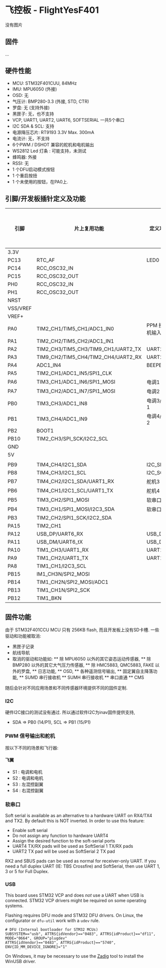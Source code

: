 
# 飞控板 - FlightYesF401

没有图片

## 固件

...


## 硬件性能

* MCU: STM32F401CUU, 84MHz
* IMU: MPU6050 (外接)
* OSD: 无
* 气压计: BMP280-3.3 (外接, STD, CTR)
* 罗盘: 无 (支持外接) 
* 黑匣子: 无，也不支持
* VCP, UART1, UART2, UART6, SOFTSERIAL 一共5个串口
* I2C SDA & SCL: 支持
* 电源降压芯片: RT9193 3.3V Max. 300mA
* 电流计: 无，不支持
* 6个PWM / DSHOT 兼容的舵机和电机输出
* WS2812 Led 灯条 : 可能支持，未测试
* 蜂鸣器: 外接
* RSSI: 无
* 1 个DFU启动模式按钮
* 1 个重启按扭
* 1 个未使用的按钮，在PA0上.


## 引脚/开发板插针定义及功能

| 引脚  |片上复用功能            |定义功能    |复用的功能  |
| ----- | ----------------- | --------- | ------------- |
| 3.3V  |                   |           |               |
| PC13  |RTC_AF             |LED0       |               |
| PC14  |RCC_OSC32_IN       |           |               |
| PC15  |RCC_OSC32_OUT      |           |               |
| PH0   |RCC_OSC32_IN       |           |               |
| PH1   |RCC_OSC32_OUT      |           |               |
| NRST  |                   |           |               |
| VSS/VREF|                  |           |               |
| VREF+ |                   |           |               |
| PA0   |TIM2_CH1/TIM5_CH1/ADC1_IN0 |PPM 接收机输入 |       |
| PA1   |TIM2_CH2/TIM5_CH2/ADC1_IN1 |           |       |
| PA2   |TIM2_CH3/TIM5_CH3/TIM9_CH1/UART2_TX    |UART2_TX   |   |
| PA3   |TIM9_CH2/TIM5_CH4/TIM2_CH4/UART2_RX    |UART2_RX   |   |
| PA4   |ADC1_IN4           |BEEPER     |               |
| PA5   |TIM2_CH1/ADC1_IN5/SPI1_CLK |   |               |
| PA6   |TIM3_CH1/ADC1_IN6/SPI1_MOSI    | 电调1     |           |
| PA7   |TIM3_CH2/ADC1_IN7/SPI1_MOSI    | 电调2     |           |
| PB0   |TIM3_CH3/ADC1_IN8  | 电调3/舵机1   |       |
| PB1   |TIM3_CH4/ADC1_IN9  | 电调4/舵机2   |       |
| PB2   |BOOT1              |                   |       |
| PB10  |TIM2_CH3/SPI_SCK/I2C2_SCL |    |               |
| GND   |                   |           |               |
| 5V    |                   |           |               |
|       |                   |           |               |
| PB9   |TIM4_CH4/I2C1_SDA  | I2C_SDA   |               |
| PB8   |TIM4_CH3/I2C1_SCL  | I2C_SCL   |               |
| PB7   |TIM4_CH2/I2C1_SDA/UART1_RX |舵机3  |          |
| PB6   |TIM4_CH1/I2C1_SCL/UART1_TX |舵机4  |          |
| PB5   |TIM3_CH2/SPI1_MOSI | 软串口 RX|       |
| PB4   |TIM3_CH1/SPI1_MOSI/I2C3_SDA | 软串口 TX   |   |
| PB3   |TIM2_CH2/SPI1_SCK/I2C2_SDA |   |               |
| PA15  |TIM2_CH1           |           |               |
| PA12  |USB_DP/UART6_RX    |USB_DP     |               |
| PA11  |USB_DM/UART6_tX    |USB_DM     |               |
| PA10  |TIM1_CH3/UART1_RX  |UART1_TX   |               |
| PA9   |TIM1_CH2/UART1_TX  |UART1_RX   |               |
| PA8   |TIM1_CH1/I2C3_SCL  |           |               |
| PB15  |IM1_CH3N/SPI2_MOSI |           |               |
| PB14  |TIM1_CH2N/SPI2_MOSI/ADC1 |     |               |
| PB13  |TIM1_CH1N/SPI2_SCK |           |               |
| PB12  |TIM1_BKN           |           |               |

## 固件功能

由于 STM32F401CCU MCU 只有 256KB flash, 而且开发板上没有SD卡槽. 一些驱动和功能被取消:

* 黑匣子记录
* 航线导航
* 取消的驱动和功能如: 
    ** 除 MPU6050 以外的其它姿态运动传感器, 
    ** 除 BMP280 以外的其它大气压力传感器,
    ** 除 HMC5883, QMC5883, FAKE 以外的罗盘,
    ** 日志功能,
    ** OSD,
    ** 各种遥测信号输出,
    ** 固定翼自主降落功能,
    ** SUMD 串行接收机
    ** SUMH 串行接收机
    ** 串口直通
    ** CMS 

随后会针对不同应用场景和不同传感器环境提供不同的固件定制.

### I2C

硬件I2C接口的测试没有通过. 所以通过软件I2C为inav固件提供支持, 

* SDA => PB0 (14/P1), SCL => PB1 (15/P1)

### PWM 信号输出和舵机

按以下不同的场景和飞行器:

#### 飞翼

* S1 : 电调和电机
* S2 : 电调和电机
* S3 : 左混控副翼
* S4 : 右混控副翼

### 软串口

Soft serial is available as an alternative to a hardware UART on RX4/TX4 and TX2. By default this is NOT inverted. In order to use this feature:

* Enable soft serial
* Do not assign any function to hardware UART4
* Assign the desired function to the soft-serial ports
* UART4 TX/RX pads will be used as SoftSerial 1 TX/RX pads
* UART2 TX pad will be used as SoftSerial 2 TX pad

RX2 and SBUS pads can be used as normal for receiver-only UART. If you need a full duplex UART (IE: TBS Crossfire) and SoftSerial, then use UART 1, 3 or 5 for Full Duplex.


### USB

This board uses STM32 VCP and does _not_ use a UART when USB is connected. STM32 VCP drivers might be required on some operating systems.

Flashing requires DFU mode and STM32 DFU drivers. On Linux, the configurator or `dfu-util` work with a `udev` rule.

````
# DFU (Internal bootloader for STM32 MCUs)
SUBSYSTEM=="usb", ATTRS{idVendor}=="0483", ATTRS{idProduct}=="df11", MODE="0664", GROUP="plugdev"
ATTRS{idVendor}=="0483", ATTRS{idProduct}=="5740", ENV{ID_MM_DEVICE_IGNORE}="1"
````

On Windows, it may be necessary to use the [Zadig](http://zadig.akeo.ie) tool to install the WinUSB driver.

